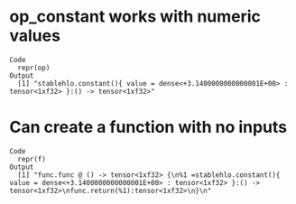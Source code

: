 # op_constant works with numeric values

    Code
      repr(op)
    Output
      [1] "stablehlo.constant(){ value = dense<+3.1400000000000001E+00> : tensor<1xf32> }:() -> tensor<1xf32>"

# Can create a function with no inputs

    Code
      repr(f)
    Output
      [1] "func.func @ () -> tensor<1xf32> {\n%1 =stablehlo.constant(){ value = dense<+3.1400000000000001E+00> : tensor<1xf32> }:() -> tensor<1xf32>\nfunc.return(%1):tensor<1xf32>\n}\n"

